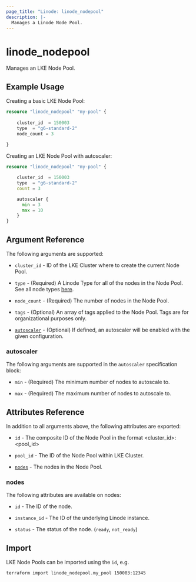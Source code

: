 ```yaml
---
page_title: "Linode: linode_nodepool"
description: |-
  Manages a Linode Node Pool.
---
```


# linode\_nodepool

Manages an LKE Node Pool.

## Example Usage

Creating a basic LKE Node Pool:

```terraform
resource "linode_nodepool" "my-pool" {
  
    cluster_id  = 150003
    type  = "g6-standard-2"
    node_count = 3
  
}
```

Creating an LKE Node Pool with autoscaler:

```terraform
resource "linode_nodepool" "my-pool" {

    cluster_id  = 150003
    type  = "g6-standard-2"
    count = 3

    autoscaler {
      min = 3
      max = 10
    }
}
```

## Argument Reference

The following arguments are supported:

* `cluster_id` - ID of the LKE Cluster where to create the current Node Pool.

* `type` - (Required) A Linode Type for all of the nodes in the Node Pool. See all node types [here](https://api.linode.com/v4/linode/types).

* `node_count` - (Required) The number of nodes in the Node Pool.

* `tags` - (Optional) An array of tags applied to the Node Pool. Tags are for organizational purposes only.

* [`autoscaler`](#autoscaler) - (Optional) If defined, an autoscaler will be enabled with the given configuration.


### autoscaler
The following arguments are supported in the `autoscaler` specification block:

* `min` - (Required) The minimum number of nodes to autoscale to.

* `max` - (Required) The maximum number of nodes to autoscale to.


## Attributes Reference

In addition to all arguments above, the following attributes are exported:

* `id` - The composite ID of the Node Pool in the format <cluster_id>:<pool_id>

* `pool_id` - The ID of the Node Pool within LKE Cluster.

* [`nodes`](#nodes) - The nodes in the Node Pool.

### nodes

The following attributes are available on nodes:

* `id` - The ID of the node.

* `instance_id` - The ID of the underlying Linode instance.

* `status` - The status of the node. (`ready`, `not_ready`)

## Import

LKE Node Pools can be imported using the `id`, e.g.

```sh
terraform import linode_nodepool.my_pool 150003:12345
```
